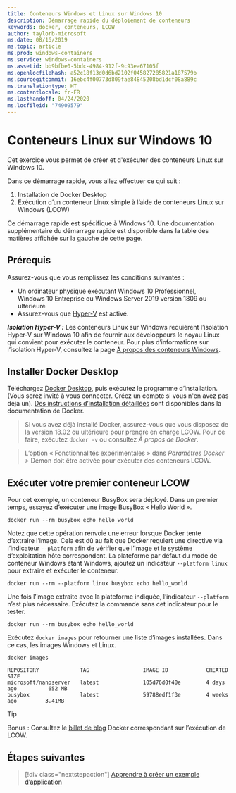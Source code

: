 ```yaml
---
title: Conteneurs Windows et Linux sur Windows 10
description: Démarrage rapide du déploiement de conteneurs
keywords: docker, conteneurs, LCOW
author: taylorb-microsoft
ms.date: 08/16/2019
ms.topic: article
ms.prod: windows-containers
ms.service: windows-containers
ms.assetid: bb9bfbe0-5bdc-4984-912f-9c93ea67105f
ms.openlocfilehash: a52c18f13d0d6bd2102f045827285821a187579b
ms.sourcegitcommit: 16ebc4f00773d809fae84845208bd1dcf08a889c
ms.translationtype: HT
ms.contentlocale: fr-FR
ms.lasthandoff: 04/24/2020
ms.locfileid: "74909579"
---
```

# <a name="linux-containers-on-windows-10"></a>Conteneurs Linux sur Windows 10

Cet exercice vous permet de créer et d'exécuter des conteneurs Linux sur Windows 10.

Dans ce démarrage rapide, vous allez effectuer ce qui suit :

1. Installation de Docker Desktop
2. Exécution d’un conteneur Linux simple à l’aide de conteneurs Linux sur Windows (LCOW)

Ce démarrage rapide est spécifique à Windows 10. Une documentation supplémentaire du démarrage rapide est disponible dans la table des matières affichée sur la gauche de cette page.

## <a name="prerequisites"></a>Prérequis

Assurez-vous que vous remplissez les conditions suivantes :
- Un ordinateur physique exécutant Windows 10 Professionnel, Windows 10 Entreprise ou Windows Server 2019 version 1809 ou ultérieure
- Assurez-vous que [Hyper-V](https://docs.microsoft.com/virtualization/hyper-v-on-windows/reference/hyper-v-requirements) est activé.

***Isolation Hyper-V :*** Les conteneurs Linux sur Windows requièrent l’isolation Hyper-V sur Windows 10 afin de fournir aux développeurs le noyau Linux qui convient pour exécuter le conteneur. Pour plus d’informations sur l’isolation Hyper-V, consultez la page [À propos des conteneurs Windows](../about/index.md).

## <a name="install-docker-desktop"></a>Installer Docker Desktop

Téléchargez [Docker Desktop](https://store.docker.com/editions/community/docker-ce-desktop-windows), puis exécutez le programme d’installation. (Vous serez invité à vous connecter. Créez un compte si vous n'en avez pas déjà un). [Des instructions d’installation détaillées](https://docs.docker.com/docker-for-windows/install) sont disponibles dans la documentation de Docker.

> Si vous avez déjà installé Docker, assurez-vous que vous disposez de la version 18.02 ou ultérieure pour prendre en charge LCOW. Pour ce faire, exécutez `docker -v` ou consultez *À propos de Docker*.

> L’option « Fonctionnalités expérimentales » dans *Paramètres Docker >* Démon doit être activée pour exécuter des conteneurs LCOW.

## <a name="run-your-first-lcow-container"></a>Exécuter votre premier conteneur LCOW

Pour cet exemple, un conteneur BusyBox sera déployé. Dans un premier temps, essayez d’exécuter une image BusyBox « Hello World ».

```console
docker run --rm busybox echo hello_world
```

Notez que cette opération renvoie une erreur lorsque Docker tente d’extraire l’image. Cela est dû au fait que Docker requiert une directive via l’indicateur `--platform` afin de vérifier que l’image et le système d’exploitation hôte correspondent. La plateforme par défaut du mode de conteneur Windows étant Windows, ajoutez un indicateur `--platform linux` pour extraire et exécuter le conteneur.

```console
docker run --rm --platform linux busybox echo hello_world
```

Une fois l’image extraite avec la plateforme indiquée, l’indicateur `--platform` n’est plus nécessaire. Exécutez la commande sans cet indicateur pour le tester.

```console
docker run --rm busybox echo hello_world
```

Exécutez `docker images` pour retourner une liste d’images installées. Dans ce cas, les images Windows et Linux.

```console
docker images

REPOSITORY             TAG                 IMAGE ID            CREATED             SIZE
microsoft/nanoserver   latest              105d76d0f40e        4 days ago          652 MB
busybox                latest              59788edf1f3e        4 weeks ago         3.41MB
```

> [!TIP]
> Bonus : Consultez le [billet de blog](https://blog.docker.com/2018/02/docker-for-windows-18-02-with-windows-10-fall-creators-update/) Docker correspondant sur l’exécution de LCOW.

## <a name="next-steps"></a>Étapes suivantes

> [!div class="nextstepaction"]
> [Apprendre à créer un exemple d’application](./building-sample-app.md)
